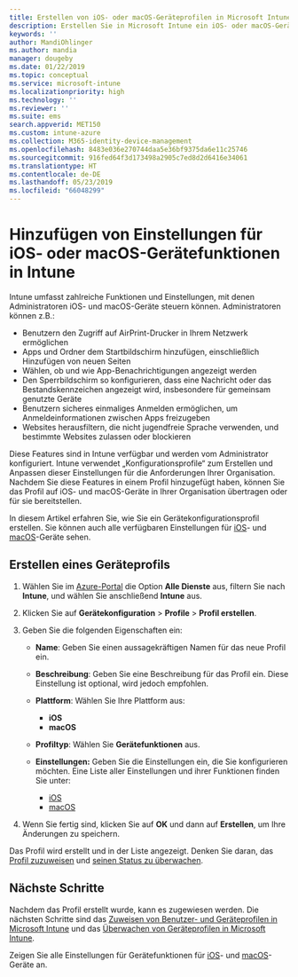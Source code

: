 ```yaml
---
title: Erstellen von iOS- oder macOS-Geräteprofilen in Microsoft Intune – Azure | Microsoft-Dokumentation
description: Erstellen Sie in Microsoft Intune ein iOS- oder macOS-Geräteprofil, oder fügen Sie ein solches Profil hinzu. Konfigurieren Sie dann Einstellungen für AirPrint, das Layout des Startbildschirms, App-Benachrichtigungen, freigegebene Geräte, einmaliges Anmelden und Webinhaltsfilter.
keywords: ''
author: MandiOhlinger
ms.author: mandia
manager: dougeby
ms.date: 01/22/2019
ms.topic: conceptual
ms.service: microsoft-intune
ms.localizationpriority: high
ms.technology: ''
ms.reviewer: ''
ms.suite: ems
search.appverid: MET150
ms.custom: intune-azure
ms.collection: M365-identity-device-management
ms.openlocfilehash: 8483e036e270744daa5e36bf9375da6e11c25746
ms.sourcegitcommit: 916fed64f3d173498a2905c7ed8d2d6416e34061
ms.translationtype: HT
ms.contentlocale: de-DE
ms.lasthandoff: 05/23/2019
ms.locfileid: "66048299"
---
```

# <a name="add-ios-or-macos-device-feature-settings-in-intune"></a>Hinzufügen von Einstellungen für iOS- oder macOS-Gerätefunktionen in Intune

Intune umfasst zahlreiche Funktionen und Einstellungen, mit denen Administratoren iOS- und macOS-Geräte steuern können. Administratoren können z.B.:

- Benutzern den Zugriff auf AirPrint-Drucker in Ihrem Netzwerk ermöglichen
- Apps und Ordner dem Startbildschirm hinzufügen, einschließlich Hinzufügen von neuen Seiten
- Wählen, ob und wie App-Benachrichtigungen angezeigt werden
- Den Sperrbildschirm so konfigurieren, dass eine Nachricht oder das Bestandskennzeichen angezeigt wird, insbesondere für gemeinsam genutzte Geräte
- Benutzern sicheres einmaliges Anmelden ermöglichen, um Anmeldeinformationen zwischen Apps freizugeben
- Websites herausfiltern, die nicht jugendfreie Sprache verwenden, und bestimmte Websites zulassen oder blockieren

Diese Features sind in Intune verfügbar und werden vom Administrator konfiguriert. Intune verwendet „Konfigurationsprofile“ zum Erstellen und Anpassen dieser Einstellungen für die Anforderungen Ihrer Organisation. Nachdem Sie diese Features in einem Profil hinzugefügt haben, können Sie das Profil auf iOS- und macOS-Geräte in Ihrer Organisation übertragen oder für sie bereitstellen.

In diesem Artikel erfahren Sie, wie Sie ein Gerätekonfigurationsprofil erstellen. Sie können auch alle verfügbaren Einstellungen für [iOS](ios-device-features-settings.md)- und [macOS](macos-device-features-settings.md)-Geräte sehen.

## <a name="create-a-device-profile"></a>Erstellen eines Geräteprofils

1. Wählen Sie im [Azure-Portal](https://portal.azure.com) die Option **Alle Dienste** aus, filtern Sie nach **Intune**, und wählen Sie anschließend **Intune** aus.
2. Klicken Sie auf **Gerätekonfiguration** > **Profile** > **Profil erstellen**.
3. Geben Sie die folgenden Eigenschaften ein:

    - **Name**: Geben Sie einen aussagekräftigen Namen für das neue Profil ein.
    - **Beschreibung**: Geben Sie eine Beschreibung für das Profil ein. Diese Einstellung ist optional, wird jedoch empfohlen.
    - **Plattform**: Wählen Sie Ihre Plattform aus:
        - **iOS**
        - **macOS**
    - **Profiltyp**: Wählen Sie **Gerätefunktionen** aus.
    - **Einstellungen:** Geben Sie die Einstellungen ein, die Sie konfigurieren möchten. Eine Liste aller Einstellungen und ihrer Funktionen finden Sie unter:

        - [iOS](ios-device-features-settings.md)
        - [macOS](macos-device-features-settings.md)

4. Wenn Sie fertig sind, klicken Sie auf **OK** und dann auf **Erstellen**, um Ihre Änderungen zu speichern.

Das Profil wird erstellt und in der Liste angezeigt. Denken Sie daran, das [Profil zuzuweisen](device-profile-assign.md) und [seinen Status zu überwachen](device-profile-monitor.md).

## <a name="next-steps"></a>Nächste Schritte

Nachdem das Profil erstellt wurde, kann es zugewiesen werden. Die nächsten Schritte sind das [Zuweisen von Benutzer- und Geräteprofilen in Microsoft Intune](device-profile-assign.md) und das [Überwachen von Geräteprofilen in Microsoft Intune](device-profile-monitor.md).

Zeigen Sie alle Einstellungen für Gerätefunktionen für [iOS](ios-device-features-settings.md)- und [macOS](macos-device-features-settings.md)-Geräte an.
